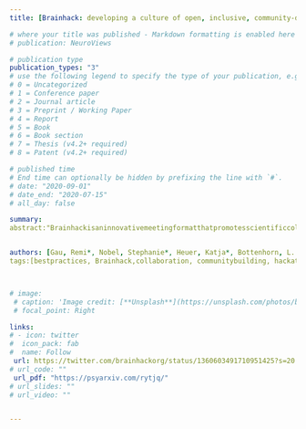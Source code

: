 ```yaml
---
title: [Brainhack: developing a culture of open, inclusive, community-driven neuroscience]

# where your title was published - Markdown formatting is enabled here for italic etc.
# publication: NeuroViews

# publication type
publication_types: "3"
# use the following legend to specify the type of your publication, e.g. "1" for conference
# 0 = Uncategorized
# 1 = Conference paper
# 2 = Journal article
# 3 = Preprint / Working Paper
# 4 = Report
# 5 = Book
# 6 = Book section
# 7 = Thesis (v4.2+ required)
# 8 = Patent (v4.2+ required)

# published time
# End time can optionally be hidden by prefixing the line with `#`.
# date: "2020-09-01"
# date_end: "2020-07-15"
# all_day: false

summary: 
abstract:"Brainhackisaninnovativemeetingformatthatpromotesscientificcollaborationandeducationinanopenandinclusiveenvironment.Departingfromtheformatsoftypicalscientificworkshops,theseeventsarebasedongrassrootsprojectsandtraining,andfosteropenandreproduciblescientificpractices.Wedescribeherethemultifaceted,lastingbenefitsofBrainhacksforindividualparticipants,particularlyearlycareerresearchers.WefurtherhighlighttheuniquecontributionsthatBrainhackscanmaketotheresearchcommunity,augmentingscientificprogressbycomplementingopportunitiesavailableinconventionalformats."


authors: [Gau, Remi*, Nobel, Stephanie*, Heuer, Katja*, Bottenhorn, L. Katherine*, Bilgin, Isil P.*, admin*, and et al.]
tags:[bestpractices, Brainhack,collaboration, communitybuilding, hackathon, inclusivity, neuroscience, openscience, reproducibility, training]



# image:
 # caption: 'Image credit: [**Unsplash**](https://unsplash.com/photos/bzdhc5b3Bxs)'
 # focal_point: Right

links:
# - icon: twitter
#  icon_pack: fab
#  name: Follow
 url: https://twitter.com/brainhackorg/status/1360603491710951425?s=20
# url_code: ""
 url_pdf: "https://psyarxiv.com/rytjq/"
# url_slides: ""
# url_video: ""


---
```

